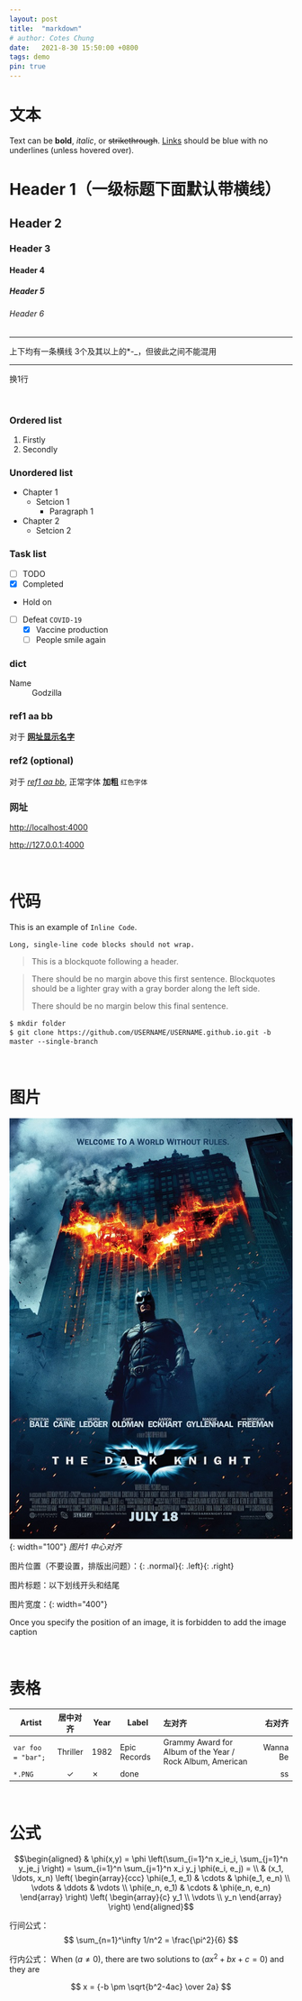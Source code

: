 ```yaml
---
layout: post
title:  "markdown"
# author: Cotes Chung
date:   2021-8-30 15:50:00 +0800
tags: demo
pin: true
---
```


# 文本

Text can be **bold**, _italic_, or ~~strikethrough~~. [Links](https://github.com) should be blue with no underlines (unless hovered over).

# Header 1（一级标题下面默认带横线）
## Header 2
### Header 3
#### Header 4
##### Header 5
###### Header 6

---

上下均有一条横线  3个及其以上的*-_，但彼此之间不能混用

---

换1行

<br>

### Ordered list
1. Firstly
2. Secondly

### Unordered list
- Chapter 1
	- Setcion 1
      - Paragraph 1
- Chapter 2
	- Setcion 2

### Task list
- [ ] TODO
- [x] Completed
- Hold on
- [ ] Defeat `COVID-19`
  - [x] Vaccine production
  - [ ] People smile again

### dict

<dl>
    <dt>Name</dt>
    <dd>Godzilla</dd>
</dl>

### ref1 aa bb

对于 [**网址显示名字**](https://github.com/cotes2020/jekyll-theme-chirpy/fork)

### ref2 (optional)

对于 [_ref1 aa bb_](#ref1-aa-bb), 正常字体 **加粗**  `红色字体`

### 网址
<http://localhost:4000>

<http://127.0.0.1:4000>

<br>

# 代码

This is an example of `Inline Code`.

```
Long, single-line code blocks should not wrap. 
```

> This is a blockquote following a header.

> There should be no margin above this first sentence.
> Blockquotes should be a lighter gray with a gray border along the left side.
>
> There should be no margin below this final sentence.

```terminal
$ mkdir folder
$ git clone https://github.com/USERNAME/USERNAME.github.io.git -b master --single-branch
```

<br>

# 图片

![1](/assets/post/2000-01-01-text-and-typography/1.jpg){: width="100"}
_图片1 中心对齐_



图片位置（不要设置，排版出问题）：{: .normal}{: .left}{: .right}

图片标题：以下划线开头和结尾

图片宽度：{: width="400"}

Once you specify the position of an image, it is forbidden to add the image caption

<br>

# 表格

| Artist            | 居中对齐           | Year | Label       | 左对齐   | 右对齐     |
|-------------------|:-----------------:|------|-------------|:---------|----------:|
| `var foo = "bar";`  |Thriller        | 1982 | Epic Records | Grammy Award for Album of the Year / Rock Album, American | Wanna Be |
| `*.PNG`             | ✓                                 | ✗           |  done |     |  ss |

<br>

# 公式

$$\begin{aligned}
  & \phi(x,y) = \phi \left(\sum_{i=1}^n x_ie_i, \sum_{j=1}^n y_je_j \right)
  = \sum_{i=1}^n \sum_{j=1}^n x_i y_j \phi(e_i, e_j) = \\
  & (x_1, \ldots, x_n) \left( \begin{array}{ccc}
      \phi(e_1, e_1) & \cdots & \phi(e_1, e_n) \\
      \vdots & \ddots & \vdots \\
      \phi(e_n, e_1) & \cdots & \phi(e_n, e_n)
    \end{array} \right)
  \left( \begin{array}{c}
      y_1 \\
      \vdots \\
      y_n
    \end{array} \right)
\end{aligned}$$

行间公式：
$$ \sum_{n=1}^\infty 1/n^2 = \frac{\pi^2}{6} $$

行内公式：
When $(a \ne 0)$, there are two solutions to $(ax^2 + bx + c = 0)$ and they are

$$ x = {-b \pm \sqrt{b^2-4ac} \over 2a} $$


